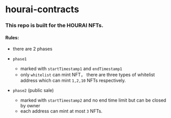 # hourai-contracts

### This repo is built for the HOURAI NFTs.

#### Rules:

-   there are 2 phases
-   `phase1`
    -  marked with `startTimestamp1` and `endTimestamp1`
    -  only `whitelist` can mint NFT， there are three types of whitelist address which can mint `1,2,10` NFTs respectively.

  
-   `phase2` (public sale)
    -  marked with `startTimestamp2` and no end time limit but can be closed by owner
    -  each address can mint at most `3` NFTs.
  
  
